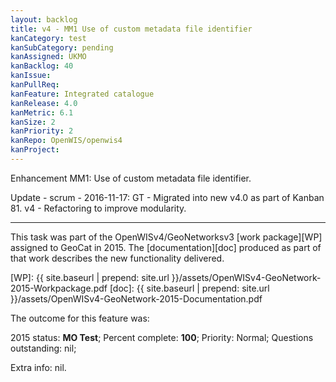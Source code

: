 ```yaml
---
layout: backlog
title: v4 - MM1 Use of custom metadata file identifier
kanCategory: test
kanSubCategory: pending
kanAssigned: UKMO
kanBacklog: 40
kanIssue:
kanPullReq:
kanFeature: Integrated catalogue
kanRelease: 4.0
kanMetric: 6.1
kanSize: 2
kanPriority: 2
kanRepo: OpenWIS/openwis4
kanProject:
---
```

Enhancement MM1: Use of custom metadata file identifier.

Update - scrum - 2016-11-17: GT - Migrated into new v4.0 as part of Kanban 81. v4 - Refactoring to improve modularity.

---

This task was part of the OpenWISv4/GeoNetworksv3 [work package][WP] assigned to GeoCat in 2015.  The [documentation][doc] produced as part of that work describes the new functionality delivered.

[WP]: {{ site.baseurl | prepend: site.url }}/assets/OpenWISv4-GeoNetwork-2015-Workpackage.pdf
[doc]: {{ site.baseurl | prepend: site.url }}/assets/OpenWISv4-GeoNetwork-2015-Documentation.pdf

The outcome for this feature was:

2015 status: **MO Test**; Percent complete: **100**; Priority: Normal; Questions outstanding: nil;

Extra info: nil.
